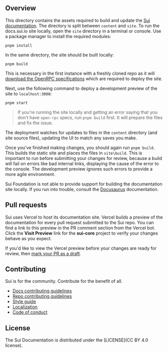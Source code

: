 ## Overview

This directory contains the assets required to build and update the [Sui documentation](https://docs.sui.io). The directory is split between `content` and `site`. To run the docs.sui.io site locally, open the `site` directory in a terminal or console. Use a package manager to install the required modules:

```shell
pnpm install
```

In the same directory, the site should be built locally:

```shell
pnpm build
```

This is necessary in the first instance with a freshly cloned repo as it will [download the OpenRPC specifications](/docs/site/src/utils/getopenrpcspecs.js) which are required to deploy the site.

Next, use the following command to deploy a development preview of the site to `localhost:3000`:

```shell
pnpm start
```

> If you're running the site locally and getting an error saying that you don't have `open-rpc` specs, run `pnpm build` first. It will prepare the files and fix the issue.

The deployment watches for updates to files in the `content` directory (and site source files), updating the UI to match any saves you make. 

Once you've finished making changes, you should again run `pnpm build`. This builds the static site and places the files in `site\build`. This is important to run before submitting your changes for review, because a build will fail on errors like bad internal links, displaying the cause of the error to the console. The development preview ignores such errors to provide a more agile environment.

Sui Foundation is not able to provide support for building the documentation site locally. If you run into trouble, consult the [Docusaurus](https://docusaurus.io/) documentation.

## Pull requests

Sui uses Vercel to host its documentation site. Vercel builds a preview of the documentation for every pull request submitted to the Sui repo. You can find a link to this preview in the PR comment section from the Vercel bot. Click the **Visit Preview** link for the **sui-core** project to verify your changes behave as you expect.

If you'd like to view the Vercel preview before your changes are ready for review, then [mark your PR as a draft](https://github.blog/2019-02-14-introducing-draft-pull-requests/).



## Contributing

Sui is for the community. Contribute for the benefit of all.

- [Docs contributing guidelines](https://docs.sui.io/references/contribute/contribution-process)
- [Repo contributing guidelines](https://docs.sui.io/contribute-to-sui-repos)
- [Style guide](https://docs.sui.io/style-guide)
- [Localization](https://docs.sui.io/localize-sui-docs)
- [Code of conduct](https://docs.sui.io/contribute/code-of-conduct)

## License

The Sui Documentation is distributed under the [LICENSE](CC BY 4.0 license).
